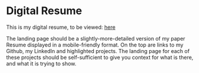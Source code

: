 # Digital Resume



This is my digital resume, to be viewed: [here](psychicesp.github.io/index.html)  

The landing page should be a slightly-more-detailed version of my paper Resume displayed in a mobile-friendly format.  On the top are links to my Github, my LinkedIn and highlighted projects.  The landing page for each of these projects should be self-sufficient to give you context for what is there, and what it is trying to show.
